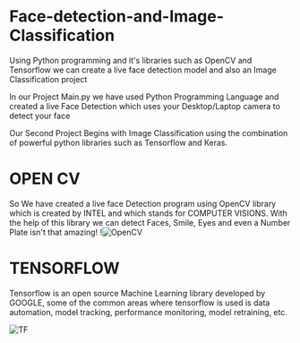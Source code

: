 # Face-detection-and-Image-Classification
Using Python programming and it's libraries such as OpenCV and Tensorflow we can create a live face detection model and also an Image Classification project

In our Project Main.py we have used Python Programming Language and created a live Face Detection which uses your Desktop/Laptop camera to detect your face

Our Second Project Begins with Image Classification using the combination of powerful python libraries such as Tensorflow and Keras. 

# OPEN CV
So We have created a live face Detection program using OpenCV library which is created by INTEL and which stands for COMPUTER VISIONS. 
With the help of this library we can detect Faces, Smile, Eyes and even a Number Plate isn't that amazing!
!![OpenCV](https://user-images.githubusercontent.com/100001521/233752429-03abf6d0-1c08-4fcd-a3d1-2b25186cadc5.jpeg)
# TENSORFLOW
Tensorflow is an open source Machine Learning library developed by GOOGLE, some of the common areas where tensorflow is used is data automation, model tracking, performance monitoring, model retraining, etc. 

![TF](https://user-images.githubusercontent.com/100001521/233752646-9fd79005-b479-4c14-984f-2a6a2d315aae.png)

